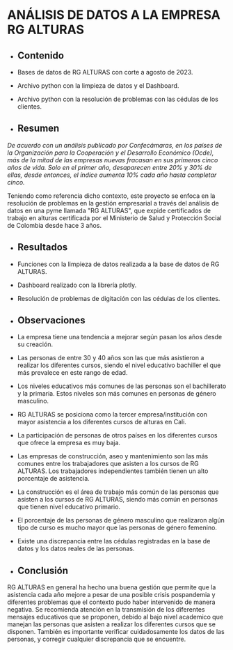 # ANÁLISIS DE DATOS A LA EMPRESA RG ALTURAS

* ## Contenido

* Bases de datos de RG ALTURAS con corte a agosto de 2023.

* Archivo python con la limpieza de datos y el Dashboard.

* Archivo python con la resolución de problemas con las cédulas de los clientes.

* ## Resumen

_De acuerdo con un análisis publicado por Confecámaras, en los países de la Organización para la Cooperación y el Desarrollo Económico (Ocde), más de la mitad de las empresas nuevas fracasan en sus primeros cinco años de vida. Solo en el primer año, desaparecen entre 20% y 30% de ellas, desde entonces, el índice aumenta 10% cada año hasta completar cinco._

Teniendo como referencia dicho contexto, este proyecto se enfoca en la resolución de problemas en la gestión empresarial a través del análisis de datos en una pyme llamada "RG ALTURAS", que expide certificados de trabajo en alturas certificada por el Ministerio de Salud y Protección Social de Colombia desde hace 3 años.

* ## Resultados

* Funciones con la limpieza de datos realizada a la base de datos de RG ALTURAS.

* Dashboard realizado con la librería plotly.

* Resolución de problemas de digitación con las cédulas de los clientes.

* ## Observaciones

* La empresa tiene una tendencia a mejorar según pasan los años desde su creación.

* Las personas de entre 30 y 40 años son las que más asistieron a realizar los diferentes cursos, siendo el nivel educativo bachiller el que más prevalece en este rango de edad.

* Los niveles educativos más comunes de las personas son el bachillerato y la primaria. Estos niveles son más comunes en personas de género masculino.

* RG ALTURAS se posiciona como la tercer empresa/institución con mayor asistencia a los diferentes cursos de alturas en Cali.

* La participación de personas de otros países en los diferentes cursos que ofrece la empresa es muy baja.

* Las empresas de construcción, aseo y mantenimiento son las más comunes entre los trabajadores que asisten a los cursos de RG ALTURAS. Los trabajadores independientes también tienen un alto porcentaje de asistencia.

* La construcción es el área de trabajo más común de las personas que asisten a los cursos de RG ALTURAS, siendo más común en personas que tienen nivel educativo primario.

* El porcentaje de las personas de género masculino que realizaron algún tipo de curso es mucho mayor que las personas de género femenino.

* Existe una discrepancia entre las cédulas registradas en la base de datos y los datos reales de las personas.

* ## Conclusión

RG ALTURAS en general ha hecho una buena gestión que permite que la asistencia cada año mejore a pesar de una posible crisis pospandemia y diferentes problemas que el contexto pudo haber intervenido de manera negativa. Se recomienda atención en la transmisión de los diferentes mensajes educativos que se proponen, debido al bajo nivel academico que manejan las personas que asisten a realizar los diferentes cursos que se disponen. También es importante verificar cuidadosamente los datos de las personas, y corregir cualquier discrepancia que se encuentre.
